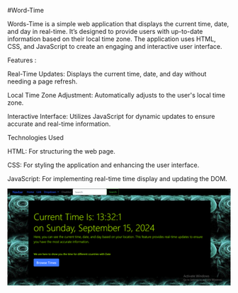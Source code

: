 #Word-Time

Words-Time is a simple web application that displays the current time, date, and day in real-time. It’s designed to provide users with up-to-date information based on their local time zone. The application uses HTML, CSS, and JavaScript to create an engaging and interactive user interface.

Features :

Real-Time Updates: Displays the current time, date, and day without needing a page refresh.

Local Time Zone Adjustment: Automatically adjusts to the user's local time zone.

Interactive Interface: Utilizes JavaScript for dynamic updates to ensure accurate and real-time information.

Technologies Used

HTML: For structuring the web page.

CSS: For styling the application and enhancing the user interface.

JavaScript: For implementing real-time time display and updating the DOM.

![Snap_Shot](/Snap.png)
